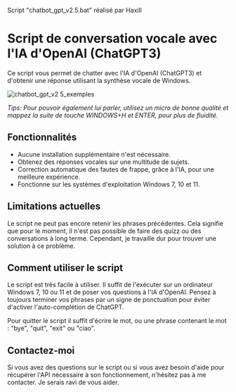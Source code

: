 Script "chatbot_gpt_v2.5.bat" réalisé par Haxill

# Script de conversation vocale avec l'IA d'OpenAI (ChatGPT3)
Ce script vous permet de chatter avec l'IA d'OpenAI (ChatGPT3) et d'obtenir une réponse utilisant la synthèse vocale de Windows.

![chatbot_gpt_v2 5_exemples](https://user-images.githubusercontent.com/125899669/220246685-c8a2dd47-e77d-43fa-be30-ae6642d7f943.png)

*Tips: Pour pouvoir également lui parler, utilisez un micro de bonne qualité et mappez la suite de touche WINDOWS+H et ENTER, pour plus de fluidité.*

## Fonctionnalités
* Aucune installation supplémentaire n'est nécessaire.
* Obtenez des réponses vocales sur une multitude de sujets.
* Correction automatique des fautes de frappe, grâce à l'IA, pour une meilleure expérience.
* Fonctionne sur les systèmes d'exploitation Windows 7, 10 et 11.

## Limitations actuelles
Le script ne peut pas encore retenir les phrases précédentes. Cela signifie que pour le moment, il n'est pas possible de faire des quizz ou des conversations à long terme. Cependant, je travaille dur pour trouver une solution à ce problème.

## Comment utiliser le script
Le script est très facile à utiliser. Il suffit de l'exécuter sur un ordinateur Windows 7, 10 ou 11 et de poser vos questions à l'IA d'OpenAI. Pensez à toujours terminer vos phrases par un signe de ponctuation pour éviter d'activer l'auto-complétion de ChatGPT.

Pour quitter le script il suffit d'écrire le mot, ou une phrase contenant le mot : "bye", "quit", "exit" ou "ciao".

## Contactez-moi
Si vous avez des questions sur le script ou si vous avez besoin d'aide pour récupérer l'API nécessaire à son fonctionnement, n'hésitez pas à me contacter. Je serais ravi de vous aider.
